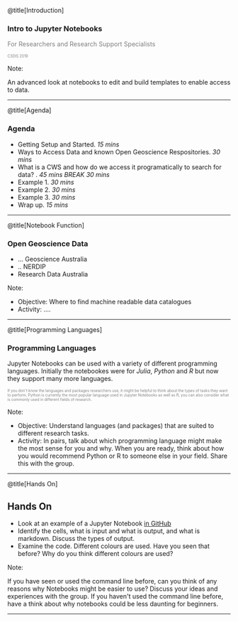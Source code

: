 @title[Introduction]
### Intro to Jupyter Notebooks
<p style="color:gray">For Researchers and Research Support Specialists</p>
<p style="font-size:0.6em; color:gray">C3DIS 2019</p> 


Note: 

An advanced look at notebooks to edit and build templates to enable access to data.     

---
@title[Agenda]
### Agenda 
- Getting Setup and Started. *15 mins*
- Ways to Access Data and known Open Geoscience Respositories. *30 mins*
- What is a CWS and how do we access it programatically to search for data? . *45 mins*
*BREAK*  *30 mins*
- Example 1. *30 mins*
- Example 2. *30 mins*
- Example 3. *30 mins*
- Wrap up. *15 mins*

 

---
@title[Notebook Function]
### Open Geoscience Data

- ... Geoscience Australia
- .. NERDIP
- Research Data Australia

Note:

- Objective: Where to find machine readable data catalogues
- Activity: ....


---
@title[Programming Languages]
### Programming Languages

Jupyter Notebooks can be used with a variety of different programming languages. Initially the notebookes were for *Julia*, *Python* and *R* but now they support many more languages. 

<p style="font-size:0.6em; color:gray">If you don't know the languages and packages researchers use, it might be helpful to think about the types of tasks they want to perform. Python is currently the most popular language used in Jupyter Notebooks as well as R, you can also consider what is commonly used in different fields of research.</p>

Note:

- Objective: Understand languages (and packages) that are suited to different research tasks. 
- Activity: In pairs, talk about which programming language might make the most sense for you and why. When you are ready, think about how you would recommend Python or R to someone else in your field. Share this with the group.


---
@title[Hands On]
## Hands On

- Look at an example of a Jupyter Notebook [in GitHub](https://github.com/ingridbmason/Intro-to-Jupyter/blob/master/AARNet_Intro_Jupyter.ipynb)
- Identify the cells, what is input and what is output, and what is markdown. Discuss the types of output. 
- Examine the code. Different colours are used. Have you seen that before? Why do you think different colours are used?

Note: 

If you have seen or used the command line before, can you think of any reasons why Notebooks might be easier to use? Discuss your ideas and experiences with the group. If you haven't used the command line before, have a think about why notebooks could be less daunting for beginners.

---

